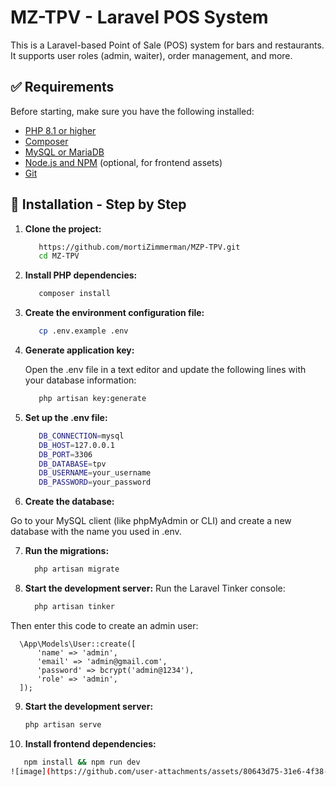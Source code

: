 # MZ-TPV - Laravel POS System

This is a Laravel-based Point of Sale (POS) system for bars and restaurants. It supports user roles (admin, waiter), order management, and more.

## ✅ Requirements

Before starting, make sure you have the following installed:

- [PHP 8.1 or higher](https://www.php.net/)
- [Composer](https://getcomposer.org/)
- [MySQL or MariaDB](https://www.mysql.com/)
- [Node.js and NPM](https://nodejs.org/) (optional, for frontend assets)
- [Git](https://git-scm.com/)

## 🚀 Installation - Step by Step

1. **Clone the project:**

   ```bash
      https://github.com/mortiZimmerman/MZP-TPV.git
      cd MZ-TPV

2. **Install PHP dependencies:**

   ```bash
      composer install

3. **Create the environment configuration file:**

   ```bash
      cp .env.example .env

4. **Generate application key:**

   Open the .env file in a text editor and update the following lines with your database information:

   ```bash
      php artisan key:generate

4. **Set up the .env file:**

   ```bash
      DB_CONNECTION=mysql
      DB_HOST=127.0.0.1
      DB_PORT=3306
      DB_DATABASE=tpv
      DB_USERNAME=your_username
      DB_PASSWORD=your_password

6. **Create the database:**

  Go to your MySQL client (like phpMyAdmin or CLI) and create a new database with the name you used in .env.

7. **Run the migrations:**

   ```bash
     php artisan migrate

8. **Start the development server:**
Run the Laravel Tinker console:

    ```bash
      php artisan tinker
    
Then enter this code to create an admin user:

      \App\Models\User::create([
          'name' => 'admin',
          'email' => 'admin@gmail.com',
          'password' => bcrypt('admin@1234'),
          'role' => 'admin',
      ]);

9. **Start the development server:**

      ```bash
      php artisan serve

10. **Install frontend dependencies:**

   ```bash
      npm install && npm run dev
![image](https://github.com/user-attachments/assets/80643d75-31e6-4f38-930f-1f16dbf5cea3)

